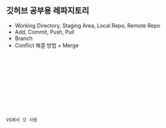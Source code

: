## 깃허브 공부용 레파지토리

- Working Directory, Staging Area, Local Repo, Remote Repo
- Add, Commit, Push, Pull
- Branch
- Conflict 해결 방법 + Merge

<code>
<!DOCTYPE html>
<html lang="en">
<head>
  <meta charset="UTF-8">
  <meta http-equiv="X-UA-Compatible" content="IE=edge">
  <meta name="viewport" content="width=device-width, initial-scale=1.0">
  <title>새로운 기능</title>
</head>
<body>
  <p>VS에서 깃 사용</p>
</body>
</html>

</code>
